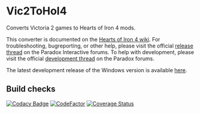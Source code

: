 # Vic2ToHoI4

Converts Victoria 2 games to Hearts of Iron 4 mods.  

This converter is documented on the [Hearts of Iron 4 wiki](https://hoi4.paradoxwikis.com/Victoria_2_to_Hearts_of_Iron_IV_converter). For troubleshooting, bugreporting, or other help, please visit the official [release thread](https://forum.paradoxplaza.com/forum/index.php?threads/vic2-to-hoi4-converter-release-thread.948992) on the Paradox Interactive forums. To help with development, please visit the official [development thread](https://forum.paradoxplaza.com/forum/index.php?threads/the-vic2-to-hoi4-converter-project-development-thread.915440) on the Paradox forums.

The latest development release of the Windows version is available [here](https://github.com/ParadoxGameConverters/Vic2ToHoI4/releases/tag/windows_development_build).

## Build checks

[![Codacy Badge](https://api.codacy.com/project/badge/Grade/cc9cfcdce73b47f69ba3223838ee263f)](https://www.codacy.com/gh/ParadoxGameConverters/Vic2ToHoI4?utm_source=github.com&amp;utm_medium=referral&amp;utm_content=ParadoxGameConverters/Vic2ToHoI4&amp;utm_campaign=Badge_Grade)
[![CodeFactor](https://www.codefactor.io/repository/github/paradoxgameconverters/vic2tohoi4/badge)](https://www.codefactor.io/repository/github/paradoxgameconverters/vic2tohoi4)
[![Coverage Status](https://coveralls.io/repos/github/ParadoxGameConverters/Vic2ToHoI4/badge.svg?branch=master)](https://coveralls.io/github/ParadoxGameConverters/Vic2ToHoI4?branch=master)
